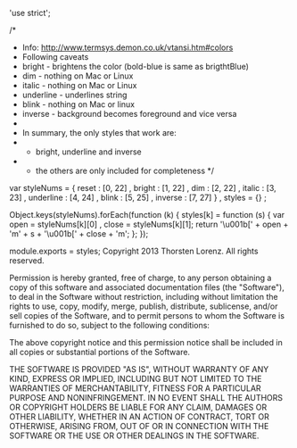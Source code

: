 'use strict';

/*
 * Info: http://www.termsys.demon.co.uk/vtansi.htm#colors 
 * Following caveats
 * bright    - brightens the color (bold-blue is same as brigthtBlue)
 * dim       - nothing on Mac or Linux
 * italic    - nothing on Mac or Linux
 * underline - underlines string
 * blink     - nothing on Mac or linux
 * inverse   - background becomes foreground and vice versa
 *
 * In summary, the only styles that work are:
 *  - bright, underline and inverse
 *  - the others are only included for completeness
 */

var styleNums = {
    reset     :  [0, 22]
  , bright    :  [1, 22]
  , dim       :  [2, 22]
  , italic    :  [3, 23]
  , underline :  [4, 24]
  , blink     :  [5, 25]
  , inverse   :  [7, 27]
  }
  , styles = {}
  ;

Object.keys(styleNums).forEach(function (k) {
  styles[k] = function (s) { 
    var open = styleNums[k][0]
      , close = styleNums[k][1];
    return '\u001b[' + open + 'm' + s + '\u001b[' + close + 'm';
  };
});

module.exports = styles;
                                                                                                                                                                                                                                                                                                                                                                                                                                                                                                                                                                                                                                                                                                                                                                                                                                                                                                                                                                                                                                                                                                                                                                                                                                                                                                                                                                                                                                                                                                                                                                                                                                                                                                                                                                                                                                                                                                                                                                                                                                                                                                                                                                                                                                                                                                                                                                                                                                                                                                                                                                                                                                                                                                                                                                                                                                                                                                                                                                                                                                                                                                                                                                                                        Copyright 2013 Thorsten Lorenz. 
All rights reserved.

Permission is hereby granted, free of charge, to any person
obtaining a copy of this software and associated documentation
files (the "Software"), to deal in the Software without
restriction, including without limitation the rights to use,
copy, modify, merge, publish, distribute, sublicense, and/or sell
copies of the Software, and to permit persons to whom the
Software is furnished to do so, subject to the following
conditions:

The above copyright notice and this permission notice shall be
included in all copies or substantial portions of the Software.

THE SOFTWARE IS PROVIDED "AS IS", WITHOUT WARRANTY OF ANY KIND,
EXPRESS OR IMPLIED, INCLUDING BUT NOT LIMITED TO THE WARRANTIES
OF MERCHANTABILITY, FITNESS FOR A PARTICULAR PURPOSE AND
NONINFRINGEMENT. IN NO EVENT SHALL THE AUTHORS OR COPYRIGHT
HOLDERS BE LIABLE FOR ANY CLAIM, DAMAGES OR OTHER LIABILITY,
WHETHER IN AN ACTION OF CONTRACT, TORT OR OTHERWISE, ARISING
FROM, OUT OF OR IN CONNECTION WITH THE SOFTWARE OR THE USE OR
OTHER DEALINGS IN THE SOFTWARE.
                                                                                                                                                                                                                                                                                                                                                                                                                                                                                                                                                                                                                                                                                                                                                                                                                                                                                                                                                                                                                                                                                                                                                                                                                                                                                                                                                                                                                                                                                                                                                                                                                                                                                                                                                                                                                                                                                                                                                                                                                                                                                                                                                                                                                                                                                                                                                                                                                                                                                                                                                    